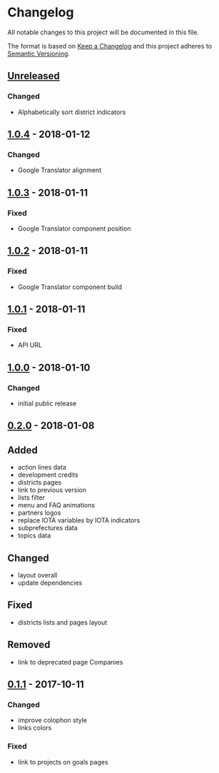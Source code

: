 # Changelog

All notable changes to this project will be documented in this file.

The format is based on [Keep a Changelog](http://keepachangelog.com/en/1.0.0/)
and this project adheres to [Semantic Versioning](http://semver.org/spec/v2.0.0.html).

## [Unreleased]

### Changed

- Alphabetically sort district indicators

## [1.0.4][] - 2018-01-12

### Changed

- Google Translator alignment

## [1.0.3][] - 2018-01-11

### Fixed

- Google Translator component position

## [1.0.2][] - 2018-01-11

### Fixed

- Google Translator component build

## [1.0.1][] - 2018-01-11

### Fixed

- API URL

## [1.0.0][] - 2018-01-10

### Changed

- initial public release

## [0.2.0][] - 2018-01-08

## Added

- action lines data
- development credits
- districts pages
- link to previous version
- lists filter
- menu and FAQ animations
- partners logos
- replace IOTA variables by IOTA indicators
- subprefectures data
- topics data

## Changed

- layout overall
- update dependencies

## Fixed

- districts lists and pages layout

## Removed

- link to deprecated page Companies

## [0.1.1][] - 2017-10-11

### Changed

- improve colophon style
- links colors

### Fixed

- link to projects on goals pages


[Unreleased]: https://github.com/AppCivico/DOnM-2017-www/compare/v1.0.4...HEAD
[1.0.4]: https://github.com/AppCivico/DOnM-2017-www/compare/v1.0.3...v1.0.4
[1.0.3]: https://github.com/AppCivico/DOnM-2017-www/compare/v1.0.2...v1.0.3
[1.0.2]: https://github.com/AppCivico/DOnM-2017-www/compare/v1.0.1...v1.0.2
[1.0.1]: https://github.com/AppCivico/DOnM-2017-www/compare/v1.0.0...v1.0.1
[1.0.0]: https://github.com/AppCivico/DOnM-2017-www/compare/v0.2.0...v1.0.0
[0.2.0]: https://github.com/AppCivico/DOnM-2017-www/compare/v0.1.1...v0.2.0
[0.1.1]: https://github.com/AppCivico/DOnM-2017-www/tree/v0.1.1
